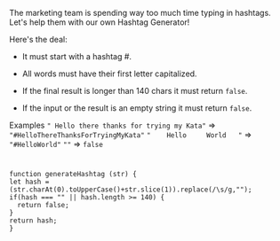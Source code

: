 The marketing team is spending way too much time typing in hashtags.
Let's help them with our own Hashtag Generator!

  Here's the deal:
  
   - It must start with a hashtag #.
    
   - All words must have their first letter capitalized.
   
   - If the final result is longer than 140 chars it must return `false`.
   
   - If the input or the result is an empty string it must return `false`.

Examples
`" Hello there thanks for trying my Kata"`  =>  `"#HelloThereThanksForTryingMyKata"`
`"    Hello     World   "`                  =>  `"#HelloWorld"`
`""`                                       =>  `false`

#

```
function generateHashtag (str) {
let hash = (str.charAt(0).toUpperCase()+str.slice(1)).replace(/\s/g,"");
if(hash === "" || hash.length >= 140) {
  return false;
}
return hash;
}
```
